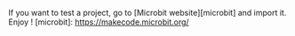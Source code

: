 If you want to test a project, go to [Microbit website][microbit] and import it.
<br>
Enjoy !
[microbit]: https://makecode.microbit.org/
